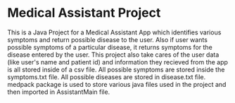 # Medical Assistant Project

This is a Java Project for a Medical Assistant App which identifies various symptoms and return possible disease to the user. 
Also if user wants possible symptoms of a particular disease, it returns symptoms for the disease entered by the user.
This project also take cares of the user data (like user's name and patient id) and information they recieved from the app is all stored inside of a csv file.
All possible symptoms are stored inside the symptoms.txt file.
All possible diseases are stored in disease.txt file.
medpack package is used to store various java files used in the project and then imported in AssistantMain file.

